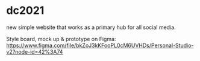 # dc2021
 new simple website that works as a primary hub for all social media.
 
Style board, mock up & prototype on Figma: 
 https://www.figma.com/file/bkZoJ3kKFooPL0cM6UVHDs/Personal-Studio-v2?node-id=42%3A74

